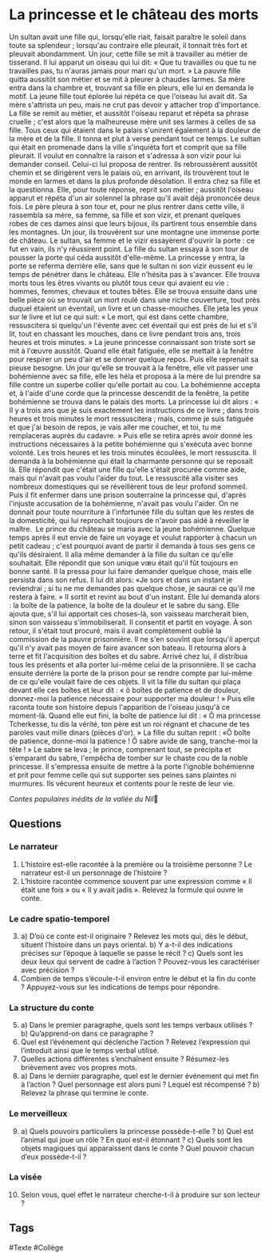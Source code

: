 # La princesse et le château des morts

​Un sultan avait une fille qui, lorsqu'elle riait, faisait paraître le soleil dans toute sa splendeur ; lorsqu'au contraire elle pleurait, il tonnait très fort et pleuvait abondamment.
Un jour, cette fille se mit à travailler au métier de tisserand. Il lui apparut un oiseau qui lui dit: « Que tu travailles ou que tu ne travailles pas, tu n'auras jamais pour mari qu'un mort. » La pauvre fille quitta aussitôt son métier et se mit à pleurer à chaudes larmes. Sa mère entra dans la chambre et, trouvant sa fille en pleurs, elle lui en demanda le motif. La jeune fille tout éplorée lui répéta ce que l'oiseau lui avait dit. Sa mère s'attrista un peu, mais ne crut pas devoir y attacher trop d'importance. La fille se remit au métier, et aussitôt l'oiseau reparut et répéta sa phrase cruelle ; c'est alors que la malheureuse mère unit ses larmes à celles de sa fille. Tous ceux qui étaient dans le palais s'unirent également à la douleur de la mère et de la fille.
Il tonna et plut à verse pendant tout ce temps. Le sultan qui était en promenade dans la ville s'inquiéta fort et comprit que sa fille pleurait. Il voulut en connaître la raison et s'adressa à son vizir pour lui demander conseil. Celui-ci lui proposa de rentrer. Ils rebroussèrent aussitôt chemin et se dirigèrent vers le palais où, en arrivant, ils trouvèrent tout le monde en larmes et dans la plus profonde désolation. II entra chez sa fille et la questionna. Elle, pour toute réponse, reprit son métier ; aussitôt l'oiseau apparut et répéta d'un air solennel la phrase qu'il avait déjà prononcée deux fois. Le père pleura à son tour et, pour ne plus rentrer dans cette ville, il rassembla sa mère, sa femme, sa fille et son vizir, et prenant quelques robes de ces dames ainsi que leurs bijoux, ils partirent tous ensemble dans les montagnes.
Un jour, ils trouvèrent sur une montagne une immense porte de château. Le sultan, sa femme et le vizir essayèrent d'ouvrir la porte : ce fut en vain, ils n'y réussirent point. La fille du sultan essaya à son tour de pousser la porte qui céda aussitôt d'elle-même. La princesse y entra, la porte se referma derrière elle, sans que le sultan ni son vizir eussent eu le temps de pénétrer dans le château. Elle n'hésita pas à s'avancer. Elle trouva morts tous les êtres vivants ou plutôt tous ceux qui avaient eu vie : hommes, femmes, chevaux et toutes bêtes. Elle se trouva ensuite dans une belle pièce où se trouvait un mort roulé dans une riche couverture, tout près duquel étaient un éventail, un livre et un chasse-mouches.
Elle jeta les yeux sur le livre et lut ce qui suit: « Le mort, qui est dans cette chambre, ressuscitera si quelqu'un l'évente avec cet éventail qui est près de lui et s'il lit, tout en chassant les mouches, dans ce livre pendant trois ans, trois heures et trois minutes. »
La jeune princesse connaissant son triste sort se mit à l'œuvre aussitôt. Quand elle était fatiguée, elle se mettait à la fenêtre pour respirer un peu d'air et se donner quelque repos. Puis elle reprenait sa pieuse besogne.
Un jour qu'elle se trouvait à la fenêtre, elle vit passer une bohémienne avec sa fille, elle les héla et proposa à la mère de lui prendre sa fille contre un superbe collier qu'elle portait au cou. La bohémienne accepta et, à l'aide d'une corde que la princesse descendit de la fenêtre, la petite bohémienne se trouva dans le palais des morts.
La princesse lui dit alors : « II y a trois ans que je suis exactement les instructions de ce livre ; dans trois heures et trois minutes le mort ressuscitera ; mais, comme je suis fatiguée et que j'ai besoin de repos, je vais aller me coucher, et toi, tu me remplaceras auprès du cadavre. » Puis elle se retira après avoir donné les instructions nécessaires à la petite bohémienne qui s'exécuta avec bonne volonté.
Les trois heures et les trois minutes écoulées, le mort ressuscita. Il demanda à la bohémienne qui était la charmante personne qui se reposait là. Elle répondit que c'était une fille qu'elle s'était procurée comme aide, mais qui n'avait pas voulu l'aider du tout.
Le ressuscité alla visiter ses nombreux domestiques qui se réveillèrent tous de leur profond sommeil. Puis il fit enfermer dans une prison souterraine la princesse qui, d'après l'injuste accusation de la bohémienne, n'avait pas voulu l'aider. On ne donnait pour toute nourriture à l'infortunée fille du sultan que les restes de la domesticité, qui lui reprochait toujours de n'avoir pas aidé à réveiller le maître.
​
Le prince du château se maria avec la jeune bohémienne.
Quelque temps après il eut envie de faire un voyage et voulut rapporter à chacun un petit cadeau ; c'est pourquoi avant de partir il demanda à tous ses gens ce qu'ils désiraient. Il alla
même demander à la fille du sultan ce qu'elle souhaitait. Elle répondit que son unique vœu était qu'il fût toujours en bonne santé. Il la pressa pour lui faire demander quelque chose, mais elle persista dans son refus.
Il lui dit alors: «Je sors et dans un instant je reviendrai ; si tu ne me demandes pas quelque chose, je saurai ce qu'il me restera à faire. »
II sortit et revint au bout d'un instant. Elle lui demanda alors : la boîte de la patience, la boîte de la douleur et le sabre du sang. Elle ajouta que, s'il lui apportait ces choses-là, son vaisseau marcherait bien, sinon son vaisseau s'immobiliserait.
Il consentit et partit en voyage. À son retour, il s'était tout procuré, mais il avait complètement oublié la commission de la pauvre prisonnière. Il ne s'en souvînt que lorsqu'il aperçut qu'il n'y avait pas moyen de faire avancer son bateau. Il retourna alors à terre et fit l'acquisition des boîtes et du sabre.
Arrivé chez lui, il distribua tous les présents et alla porter lui-même celui de la prisonnière. Il se cacha ensuite derrière la porte de la prison pour se rendre compte par lui-même de ce qu'elle voulait faire de ces objets. Il vit la fille du sultan qui plaça devant elle ces boîtes et leur dit : « ô boîtes de patience et de douleur, donnez-moi la patience nécessaire pour supporter ma douleur ! » Puis elle raconta toute son histoire depuis l'apparition de l'oiseau jusqu'à ce moment-là. Quand elle eut fini, la boîte de patience lui dit : «  Ô ma princesse Tcherkesse, tu dis la vérité, ton père est un roi régnant et chacune de tes paroles vaut mille dinars (pièces d'or). »
La fille du sultan reprit : «Ô boîte de patience, donne-moi la patience ! Ô sabre avide de sang, tranche-moi la tête ! » Le sabre se leva ; le prince, comprenant tout, se précipita et s'emparant du sabre, l'empêcha de tomber sur le chaste cou de la noble princesse.
Il s'empressa ensuite de mettre à la porte l'ignoble bohémienne et prit pour femme celle qui sut supporter ses peines sans plaintes ni murmures. Ils vécurent heureux et contents pour le reste de leur vie.
 
*Contes populaires inédits de la vallée du Nil*
## Questions
 
### Le narrateur

1. L’histoire est-elle racontée à la première ou la troisième personne ? Le narrateur est-il un personnage de l’histoire ?
2. L’histoire racontée commence souvent par une expression comme « Il était une fois » ou « Il y avait jadis ». Relevez la formule qui ouvre le conte.
 
### Le cadre spatio-temporel

3. a) D’où ce conte est-il originaire ? Relevez les mots qui, dès le début, situent l’histoire dans un pays oriental.
    b) Y a-t-il des indications précises sur l’époque à laquelle se passe le récit ?
    c) Quels sont les deux lieux qui servent de cadre à l’action ? Pouvez-vous les caractériser avec précision ?
4. Combien de temps s’écoule-t-il environ entre le début et la fin du conte ? Appuyez-vous sur les indications de temps pour répondre.
 
### La structure du conte

5. a) Dans le premier paragraphe, quels sont les temps verbaux utilisés ?
   b) Qu’apprend-on dans ce paragraphe ?
6. Quel est l’événement qui déclenche l’action ? Relevez l’expression qui l’introduit ainsi que le temps verbal utilisé.
7. Quelles actions différentes s’enchaînent ensuite ? Résumez-les brièvement avec vos propres mots.
8. a) Dans le dernier paragraphe, quel est le dernier événement qui met fin à l’action ? Quel personnage est alors puni ? Lequel est récompensé ?
   b) Relevez la phrase qui termine le conte.
 
### Le merveilleux

9. a) Quels pouvoirs particuliers la princesse possède-t-elle ?
   b) Quel est l’animal qui joue un rôle ? En quoi est-il étonnant ?
   c) Quels sont les objets magiques qui apparaissent dans le conte ? Quel pouvoir chacun d’eux possède-t-il ?
 
### La visée

10. Selon vous, quel effet le narrateur cherche-t-il à produire sur son lecteur ?

## Tags

#Texte #Collège 